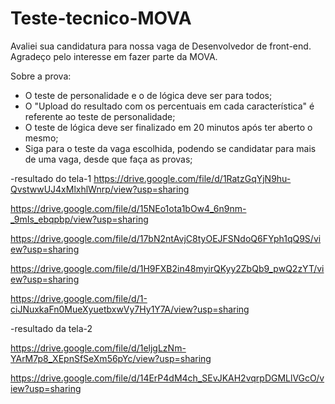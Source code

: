 # Teste-tecnico-MOVA
Avaliei sua candidatura para nossa vaga de Desenvolvedor de front-end. Agradeço pelo interesse em fazer parte da MOVA.

Sobre a prova:
- O teste de personalidade e o de lógica deve ser para todos;
- O "Upload do resultado com os percentuais em cada característica" é referente ao teste de personalidade;
- O teste de lógica deve ser finalizado em 20 minutos após ter aberto o mesmo;
- Siga para o teste da vaga escolhida, podendo se candidatar para mais de uma vaga, desde que faça as provas;

-resultado do tela-1
https://drive.google.com/file/d/1RatzGqYjN9hu-QvstwwUJ4xMlxhlWnrp/view?usp=sharing

https://drive.google.com/file/d/15NEo1ota1bOw4_6n9nm-_9mIs_ebqpbp/view?usp=sharing

https://drive.google.com/file/d/17bN2ntAvjC8tyOEJFSNdoQ6FYph1qQ9S/view?usp=sharing

https://drive.google.com/file/d/1H9FXB2in48myirQKyy2ZbQb9_pwQ2zYT/view?usp=sharing

https://drive.google.com/file/d/1-ciJNuxkaFn0MueXyuetbxwVy7Hy1Y7A/view?usp=sharing

-resultado da tela-2

https://drive.google.com/file/d/1eljgLzNm-YArM7p8_XEpnSfSeXm56pYc/view?usp=sharing

https://drive.google.com/file/d/14ErP4dM4ch_SEvJKAH2vqrpDGMLlVGcO/view?usp=sharing
